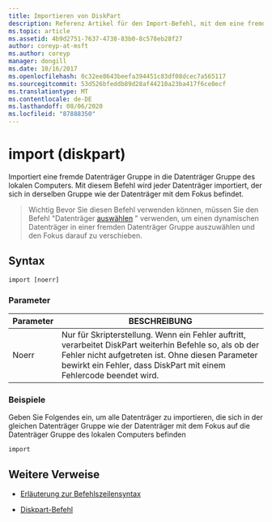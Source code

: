 ```yaml
---
title: Importieren von DiskPart
description: Referenz Artikel für den Import-Befehl, mit dem eine fremde Datenträger Gruppe in die Datenträger Gruppe des lokalen Computers importiert wird.
ms.topic: article
ms.assetid: 4b9d2751-7637-4738-83b0-8c578eb28f27
author: coreyp-at-msft
ms.author: coreyp
manager: dongill
ms.date: 10/16/2017
ms.openlocfilehash: 0c32ee8643beefa394451c83df08dcec7a565117
ms.sourcegitcommit: 53d526bfeddb89d28af44210a23ba417f6ce0ecf
ms.translationtype: MT
ms.contentlocale: de-DE
ms.lasthandoff: 08/06/2020
ms.locfileid: "87888350"
---
```

# <a name="import-diskpart"></a>import (diskpart)

Importiert eine fremde Datenträger Gruppe in die Datenträger Gruppe des lokalen Computers. Mit diesem Befehl wird jeder Datenträger importiert, der sich in derselben Gruppe wie der Datenträger mit dem Fokus befindet.

> Wichtig Bevor Sie diesen Befehl verwenden können, müssen Sie den Befehl "Datenträger [auswählen](select-disk.md) " verwenden, um einen dynamischen Datenträger in einer fremden Datenträger Gruppe auszuwählen und den Fokus darauf zu verschieben.

## <a name="syntax"></a>Syntax

```
import [noerr]
```

### <a name="parameters"></a>Parameter

| Parameter | BESCHREIBUNG |
| --------- | ----------- |
| Noerr | Nur für Skripterstellung. Wenn ein Fehler auftritt, verarbeitet DiskPart weiterhin Befehle so, als ob der Fehler nicht aufgetreten ist. Ohne diesen Parameter bewirkt ein Fehler, dass DiskPart mit einem Fehlercode beendet wird. |

### <a name="examples"></a>Beispiele

Geben Sie Folgendes ein, um alle Datenträger zu importieren, die sich in der gleichen Datenträger Gruppe wie der Datenträger mit dem Fokus auf die Datenträger Gruppe des lokalen Computers befinden

```
import
```

## <a name="additional-references"></a>Weitere Verweise

- [Erläuterung zur Befehlszeilensyntax](command-line-syntax-key.md)

- [Diskpart-Befehl](diskpart.md)
